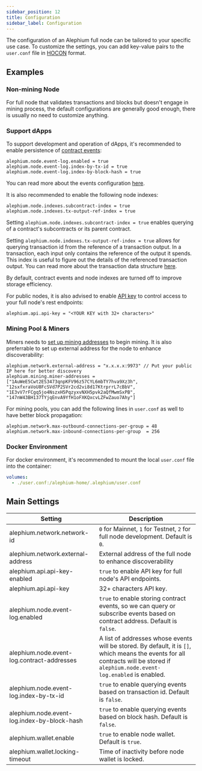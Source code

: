 ```yaml
---
sidebar_position: 12
title: Configuration
sidebar_label: Configuration
---
```


The configuration of an Alephium full node can be tailored to your
specific use case. To customize the settings, you can add key-value
pairs to the `user.conf` file in
[HOCON](https://github.com/lightbend/config/blob/main/HOCON.md)
format.

## Examples

### Non-mining Node

For full node that validates transactions and blocks but doesn't
engage in mining process, the default configurations are generally
good enough, there is usually no need to customize anything.

### Support dApps

To support development and operation of dApps, it's recommended to
enable persistence of [contract events](/sdk/events/#contract-events):

```
alephium.node.event-log.enabled = true
alephium.node.event-log.index-by-tx-id = true
alephium.node.event-log.index-by-block-hash = true
```

You can read more about the events configuration
[here](/sdk/events/#configuration).

It is also recommended to enable the following node indexes:

```
alephium.node.indexes.subcontract-index = true
alephium.node.indexes.tx-output-ref-index = true
```

Setting `alephium.node.indexes.subcontract-index = true` enables
querying of a contract's subcontracts or its parent contract.

Setting `alephium.node.indexes.tx-output-ref-index = true` allows for
querying transaction id from the reference of a transaction output. In
a transaction, each input only contains the reference of the output it
spends. This index is useful to figure out the details of the
referenced transaction output. You can read more about the transaction
data structure [here](/sdk/transaction/).

By default, contract events and node indexes are turned off to improve
storage efficiency.

For public nodes, it is also advised to enable [API
key](/full-node/full-node-more#api-key) to control access to your full
node's rest endpoints:

```
alephium.api.api-key = "<YOUR KEY with 32+ characters>"
```

### Mining Pool & Miners

Miners needs to [set up mining
addresses](/mining/solo-mining-guide#miner-wallet) to begin
mining. It is also preferrable to set up external address for the node
to enhance discoverability:

```
alephium.network.external-address = "x.x.x.x:9973" // Put your public IP here for better discovery
alephium.mining.miner-addresses = ["1AuWeE5Cwt2ES3473qnpKFV96z57CYL6mbTY7hva9Xz3h", "12sxfxraVoU8FcSVd7P2SVr2cd2vi8d17KtrprrL7cBbV", "1E3vV7rFCgq5jo4NszxH5PqzyxvNXH5pvk2aQfMwmSxPB", "147nW43BH137TYjqEnvA9YfH1oFXKQxcvLZFwZauo7Ahy"]
```

For mining pools, you can add the following lines in `user.conf` as
well to have better block propagation:

```
alephium.network.max-outbound-connections-per-group = 48
alephium.network.max-inbound-connections-per-group  = 256
```

### Docker Environment

For docker environment, it's recommended to mount the local
`user.conf` file into the container:

```yaml
volumes:
  - ./user.conf:/alephium-home/.alephium/user.conf
```

## Main Settings

| Setting                                     | Description                                                                                                                                                                       |
|---------------------------------------------|-----------------------------------------------------------------------------------------------------------------------------------------------------------------------------------|
| alephium.network.network-id                 | `0` for Mainnet, `1` for Testnet, `2` for full node development. Default is `0`.                                                                                                                 |
| alephium.network.external-address           | External address of the full node to enhance discoverability                                                                                                                      |
| alephium.api.api-key-enabled                | `true` to enable API key for full node's API endpoints.                                                                                                                           |
| alephium.api.api-key                        | 32+ characters API key.                                                                                                                                                           |
| alephium.node.event-log.enabled             | `true` to enable storing contract events, so we can query or subscribe events based on contract address. Default is `false`.                                                      |
| alephium.node.event-log.contract-addresses  | A list of addresses whose events will be stored. By default, it is `[]`, which means the events for all contracts will be stored if `alephium.node.event-log.enabled` is enabled. |
| alephium.node.event-log.index-by-tx-id      | `true` to enable querying events based on transaction id. Default is `false`.                                                                                                     |
| alephium.node.event-log.index-by-block-hash | `true` to enable querying events based on block hash. Default is `false`.                                                                                                         |
| alephium.wallet.enable                      | `true` to enable node wallet. Default is `true`.                                                                                                                                  |
| alephium.wallet.locking-timeout             | Time of inactivity before node wallet is locked.                                                                                                                                  |

